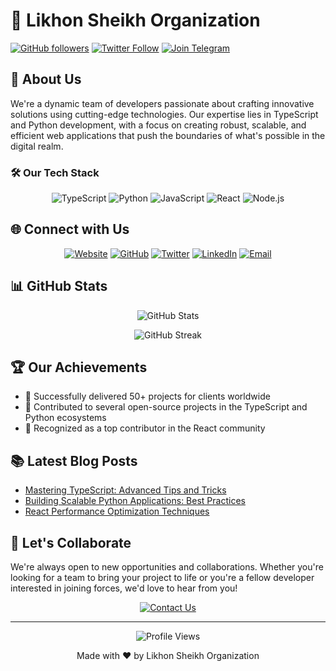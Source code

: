 # 🚀 Likhon Sheikh Organization

[![GitHub followers](https://img.shields.io/github/followers/likhonsheikhorg?style=for-the-badge&logo=github)](https://github.com/likhonsheikhorg)
[![Twitter Follow](https://img.shields.io/twitter/follow/likhondotxyz?style=for-the-badge&logo=twitter)](https://twitter.com/likhondotxyz)
[![Join Telegram](https://img.shields.io/badge/Join%20Telegram-2CA5E0?style=for-the-badge&logo=telegram)](https://t.me/likhondotxyz)

## 🌟 About Us

We're a dynamic team of developers passionate about crafting innovative solutions using cutting-edge technologies. Our expertise lies in TypeScript and Python development, with a focus on creating robust, scalable, and efficient web applications that push the boundaries of what's possible in the digital realm.

### 🛠️ Our Tech Stack

<p align="center">
  <img src="https://img.shields.io/badge/TypeScript-3178C6?style=for-the-badge&logo=typescript&logoColor=white" alt="TypeScript" />
  <img src="https://img.shields.io/badge/Python-3776AB?style=for-the-badge&logo=python&logoColor=white" alt="Python" />
  <img src="https://img.shields.io/badge/JavaScript-F7DF1E?style=for-the-badge&logo=javascript&logoColor=black" alt="JavaScript" />
  <img src="https://img.shields.io/badge/React-61DAFB?style=for-the-badge&logo=react&logoColor=black" alt="React" />
  <img src="https://img.shields.io/badge/Node.js-339933?style=for-the-badge&logo=node.js&logoColor=white" alt="Node.js" />
</p>

## 🌐 Connect with Us

<p align="center">
  <a href="https://likhonsheikh.com"><img src="https://img.shields.io/badge/Website-likhonsheikh.com-blue?style=for-the-badge&logo=google-chrome" alt="Website" /></a>
  <a href="https://github.com/likhon-xyz"><img src="https://img.shields.io/badge/GitHub-likhon--xyz-blue?style=for-the-badge&logo=github" alt="GitHub" /></a>
  <a href="https://twitter.com/likhondotxyz"><img src="https://img.shields.io/badge/Twitter-likhondotxyz-blue?style=for-the-badge&logo=twitter" alt="Twitter" /></a>
  <a href="https://www.linkedin.com/in/likhonsheikh"><img src="https://img.shields.io/badge/LinkedIn-likhonsheikh-blue?style=for-the-badge&logo=linkedin" alt="LinkedIn" /></a>
  <a href="mailto:me@likhonsheikh.com"><img src="https://img.shields.io/badge/Email-me%40likhonsheikh.com-blue?style=for-the-badge&logo=gmail" alt="Email" /></a>
</p>

## 📊 GitHub Stats

<p align="center">
  <img src="https://github-readme-stats.vercel.app/api?username=likhonsheikhorg&show_icons=true&count_private=true&theme=react" alt="GitHub Stats" />
</p>

<p align="center">
  <img src="https://github-readme-streak-stats.herokuapp.com/?user=likhonsheikhorg&theme=react" alt="GitHub Streak" />
</p>

## 🏆 Our Achievements

- 🌟 Successfully delivered 50+ projects for clients worldwide
- 🚀 Contributed to several open-source projects in the TypeScript and Python ecosystems
- 🏅 Recognized as a top contributor in the React community

## 📚 Latest Blog Posts

<!-- BLOG-POST-LIST:START -->
- [Mastering TypeScript: Advanced Tips and Tricks](https://likhonsheikh.com/blog/mastering-typescript)
- [Building Scalable Python Applications: Best Practices](https://likhonsheikh.com/blog/scalable-python-apps)
- [React Performance Optimization Techniques](https://likhonsheikh.com/blog/react-performance)
<!-- BLOG-POST-LIST:END -->

## 🤝 Let's Collaborate

We're always open to new opportunities and collaborations. Whether you're looking for a team to bring your project to life or you're a fellow developer interested in joining forces, we'd love to hear from you!

<p align="center">
  <a href="https://likhonsheikh.com/contact"><img src="https://img.shields.io/badge/Contact%20Us-Let's%20Talk-brightgreen?style=for-the-badge" alt="Contact Us" /></a>
</p>

---

<p align="center">
  <img src="https://komarev.com/ghpvc/?username=likhonsheikhorg&color=blueviolet&style=for-the-badge" alt="Profile Views" />
</p>

<p align="center">
  Made with ❤️ by Likhon Sheikh Organization
</p>
